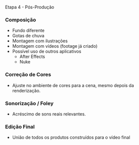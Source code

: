 Etapa 4 - Pós-Produção

### Composição
- Fundo diferente
- Gotas de chuva
- Montagem com ilustrações
- Montagem com vídeos (footage já criado)
- Possível uso de outros aplicativos
    - After Effects
    - Nuke

### Correção de Cores
- Ajuste no ambiente de cores para a cena, mesmo depois da renderização.

### Sonorização / Foley
- Acréscimo de sons reais relevantes.

### Edição Final
- União de todos os produtos construídos para o vídeo final
